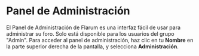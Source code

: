 # Panel de Administración

El Panel de Administración de Flarum es una interfaz fácil de usar para administrar su foro.
Solo está disponible para los usuarios del grupo "Admin".
Para acceder al panel de administración, haz clic en tu **Nombre** en la parte superior derecha de la pantalla, y selecciona **Administración**.

